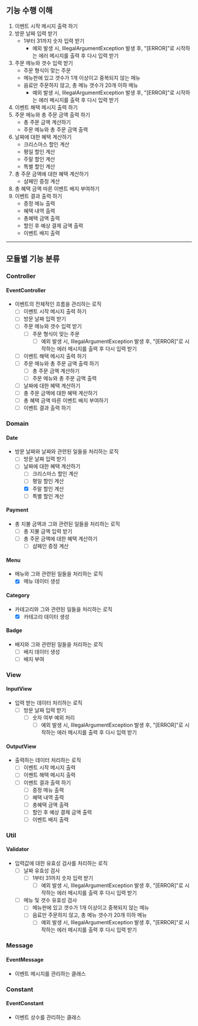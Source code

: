 ## 기능 수행 이해
1. 이벤트 시작 메시지 출력 하기
2. 방문 날짜 입력 받기
   - 1부터 31까지 숫자 입력 받기
     - 예외 발생 시, IllegalArgumentException 발생 후, 
     "[ERROR]"로 시작하는 에러 메시지를 출력 후 다시 입력 받기
3. 주문 메뉴와 갯수 입력 받기
   - 주문 형식이 맞는 주문
   - 메뉴판에 있고 갯수가 1개 이상이고 중복되지 않는 메뉴
   - 음료만 주문하지 않고, 총 메뉴 갯수가 20개 이하 메뉴
     - 예외 발생 시, IllegalArgumentException 발생 후,
     "[ERROR]"로 시작하는 에러 메시지를 출력 후 다시 입력 받기
4. 이벤트 해택 메시지 출력 하기
5. 주문 메뉴와 총 주문 금액 출력 하기
   - 총 주문 금액 계산하기
   - 주문 메뉴와 총 주문 금액 출력
6. 날짜에 대한 혜택 계산하기
   - 크리스마스 할인 계산
   - 평일 할인 계산
   - 주말 할인 계산
   - 특별 할인 계산
7. 총 주문 금액에 대한 혜택 계산하기
   - 샴페인 증정 계산
8. 총 혜택 금액 따른 이벤트 배지 부여하기
9. 이벤트 결과 출력 하기
   - 증정 메뉴 출력
   - 혜택 내역 출력
   - 총혜택 금액 출력
   - 할인 후 예상 결제 금액 출력
   - 이벤트 배지 출력
--- 
## 모듈별 기능 분류
### Controller
#### EventController
- 이벤트의 전체적인 흐름을 관리하는 로직
  -[ ] 이벤트 시작 메시지 출력 하기
  -[ ] 방문 날짜 입력 받기
  -[ ] 주문 메뉴와 갯수 입력 받기
      -[ ] 주문 형식이 맞는 주문
        -[ ] 예외 발생 시, IllegalArgumentException 발생 후,
         "[ERROR]"로 시작하는 에러 메시지를 출력 후 다시 입력 받기
  -[ ] 이벤트 해택 메시지 출력 하기
  -[ ] 주문 메뉴와 총 주문 금액 출력 하기
      - [ ] 총 주문 금액 계산하기
      - [ ] 주문 메뉴와 총 주문 금액 출력
  -[ ] 날짜에 대한 혜택 계산하기
  -[ ] 총 주문 금액에 대한 혜택 계산하기
  -[ ] 총 혜택 금액 따른 이벤트 배지 부여하기
  -[ ] 이벤트 결과 출력 하기
  
### Domain
#### Date
- 방문 날짜와 날짜와 관련된 일들을 처리하는 로직
  - [ ] 방문 날짜 입력 받기
  -[ ] 날짜에 대한 혜택 계산하기
      - [ ] 크리스마스 할인 계산
      - [ ] 평일 할인 계산
      - [x] 주말 할인 계산
      - [ ] 특별 할인 계산
#### Payment
- 총 지불 금액과 그와 관련된 일들을 처리하는 로직
  - [ ] 총 지불 금액 입력 받기
  -[ ] 총 주문 금액에 대한 혜택 계산하기
      - [ ] 샴페인 증정 계산
#### Menu
- 메뉴와 그와 관련된 일들을 처리하는 로직
  - [x] 메뉴 데이터 생성
#### Category
- 카테고리와 그와 관련된 일들을 처리하는 로직
  - [x] 카테고리 데이터 생성
#### Badge
- 배지와 그와 관련된 일들을 처리하는 로직
  - [ ] 배지 데이터 생성
  - [ ] 배지 부여
  
### View
#### InputView
- 입력 받는 데이터 처리하는 로직
    -[ ] 방문 날짜 입력 받기
      - [ ] 숫자 여부 예외 처리
         - [ ] 예외 발생 시, IllegalArgumentException 발생 후,
         "[ERROR]"로 시작하는 에러 메시지를 출력 후 다시 입력 받기
#### OutputView
- 출력하는 데이터 처리하는 로직
  - [ ] 이벤트 시작 메시지 출력
  - [ ] 이벤트 해택 메시지 출력
  -[ ] 이벤트 결과 출력 하기
      - [ ] 증정 메뉴 출력
      - [ ] 혜택 내역 출력
      - [ ] 총혜택 금액 출력
      - [ ] 할인 후 예상 결제 금액 출력
      - [ ] 이벤트 배지 출력
    
### Util
#### Validator
- 입력값에 대한 유효성 검사를 처리하는 로직
  - [ ] 날짜 유효성 검사
    -[ ] 1부터 31까지 숫자 입력 받기
        - [ ] 예외 발생 시, IllegalArgumentException 발생 후,
        "[ERROR]"로 시작하는 에러 메시지를 출력 후 다시 입력 받기
  - [ ] 메뉴 및 갯수 유효성 검사
    -[ ] 메뉴판에 있고 갯수가 1개 이상이고 중복되지 않는 메뉴
    -[ ] 음료만 주문하지 않고, 총 메뉴 갯수가 20개 이하 메뉴
      -[ ] 예외 발생 시, IllegalArgumentException 발생 후,
       "[ERROR]"로 시작하는 에러 메시지를 출력 후 다시 입력 받기
      
### Message
#### EventMessage
- 이벤트 메시지를 관리하는 클래스

### Constant
#### EventConstant
- 이벤트 상수를 관리하는 클래스